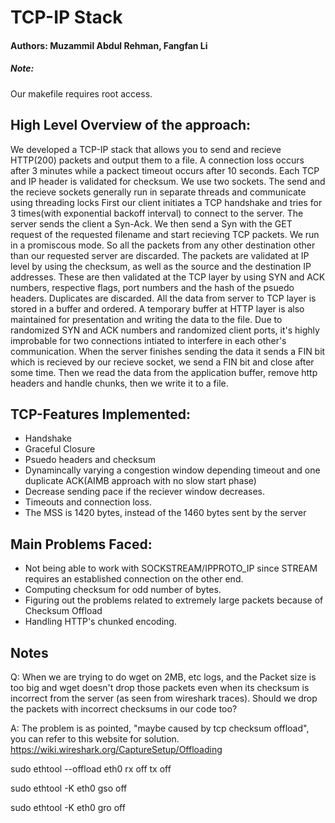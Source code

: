 # TCP-IP Stack
#### Authors: Muzammil Abdul Rehman, Fangfan Li

##### Note: 
Our makefile requires root access.

## High Level Overview of the approach:
We developed a TCP-IP stack that allows you to send and recieve HTTP(200) packets and output them to a file.
A connection loss occurs after 3 minutes while a packect timeout occurs after 10 seconds. Each TCP and IP header is validated for checksum.
We use two sockets. The send and the recieve sockets generally run in separate threads and communicate using threading locks 
First our client initiates a TCP handshake and tries for 3 times(with exponential backoff interval) to connect to the server.
The server sends the client a Syn-Ack. We then send a Syn with the GET request of the requested filename and start recieving TCP packets.
We run in a promiscous mode. So all the packets from any other destination other than our requested server are discarded.
The packets are validated at IP level by using the checksum, as well as the source and the destination IP addresses.
These are then validated at the TCP layer by using SYN and ACK numbers, respective flags, port numbers and the hash of the psuedo headers. 
Duplicates are discarded. All the data from server to TCP layer is stored in a buffer and ordered. A temporary buffer at HTTP layer is also maintained for presentation
and writing the data to the file.
Due to randomized SYN and ACK numbers and randomized client ports, it's highly improbable for two connections intiated to interfere in each other's communication. 
When the server finishes sending the data it sends a FIN bit which is recieved by our recieve socket, we send a FIN bit and close after some time.
Then we read the data from the application buffer, remove http headers and handle chunks, then we write it to a file.

## TCP-Features Implemented:
* Handshake
* Graceful Closure
* Psuedo headers and checksum
* Dynamincally varying a congestion window depending timeout and one duplicate ACK(AIMB approach with no slow start phase)
* Decrease sending pace if the reciever window decreases.
* Timeouts and connection loss.
* The MSS is 1420 bytes, instead of the 1460 bytes sent by the server

## Main Problems Faced:
* Not being able to work with SOCKSTREAM/IPPROTO_IP since STREAM requires an established connection on the other end.
* Computing checksum for odd number of bytes.
* Figuring out the problems related to extremely large packets because of Checksum Offload
* Handling HTTP's chunked encoding.

## Notes
Q: When we are trying to do wget on 2MB, etc logs, and the Packet size is too big and wget doesn't drop those packets even when its checksum is incorrect from the server (as seen from wireshark traces). 
Should we drop the packets with incorrect checksums in our code too?

A: The problem is as pointed, "maybe caused by tcp checksum offload", you can refer to this website for solution.
https://wiki.wireshark.org/CaptureSetup/Offloading

sudo ethtool --offload eth0 rx off tx off

sudo ethtool -K eth0 gso off

sudo ethtool -K eth0 gro off
